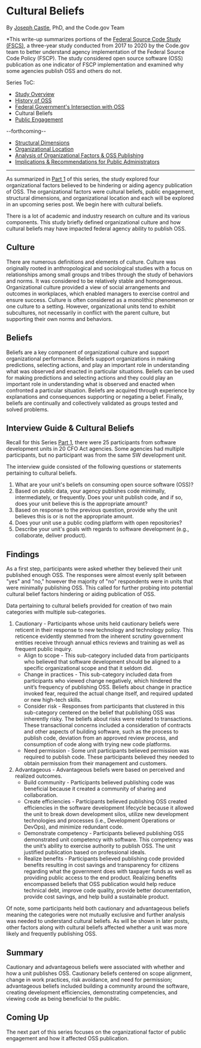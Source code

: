 # Cultural Beliefs
By [Joseph Castle](https://digital.gov/authors/joseph-castle/), PhD, and the Code.gov Team

*This write-up summarizes portions of the [Federal Source Code Study (FSCS)](https://github.com/GSA/code-gov/blob/master/docs/FederalSourceCodeStudy/FederalSourceCodeStudy.pdf), a three-year study conducted from 2017 to 2020 by the Code.gov team to better understand agency implementation of the Federal Source Code Policy (FSCP). The study considered open source software (OSS) publication as one indicator of FSCP implementation and examined why some agencies publish OSS and others do not.

Series ToC:
- [Study Overview](study_overview.md)
- [History of OSS](history_of_OSS.md)
- [Federal Government's Intersection with OSS](govt_intersection_OSS.md)
- Cultural Beliefs
- [Public Engagement](public_engagement.md)

--forthcoming--
- [Structural Dimensions](#)
- [Organizational Location](#)
- [Analysis of Organizational Factors & OSS Publishing](#)
- [Implications & Recommendations for Public Administrators](#)

---

As summarized in [Part 1](https://medium.com/codedotgov/federal-source-code-study-series-part-1-the-overview-72acce742260) of this series, the study explored four organizational factors believed to be hindering or aiding agency publication of OSS. The organizational factors were cultural beliefs, public engagement, structural dimensions, and organizational location and each will be explored in an upcoming series post. We begin here with cultural beliefs.

There is a lot of academic and industry research on culture and its various components. This study briefly defined organizational culture and how cultural beliefs may have impacted federal agency ability to publish OSS.

## Culture

There are numerous definitions and elements of culture. Culture was originally rooted in anthropological and sociological studies with a focus on relationships among small groups and tribes through the study of behaviors and norms. It was considered to be relatively stable and homogeneous. Organizational culture provided a view of social arrangements and outcomes in workplaces, which enabled managers to exercise control and ensure success. Culture is often considered as a monolithic phenomenon or one culture to a setting. However, organizational units tend to exhibit subcultures, not necessarily in conflict with the parent culture, but supporting their own norms and behaviors.

## Beliefs

Beliefs are a key component of organizational culture and support organizational performance. Beliefs support organizations in making predictions, selecting actions, and play an important role in understanding what was observed and enacted in particular situations. Beliefs can be used for making predictions and selecting actions and they could play an important role in understanding what is observed and enacted when confronted a particular situation. Beliefs are acquired through experience by explanations and consequences supporting or negating a belief. Finally, beliefs are continually and collectively validated as groups tested and solved problems.

## Interview Guide & Cultural Beliefs

Recall for this Series [Part 1](https://medium.com/codedotgov/federal-source-code-study-series-part-1-the-overview-72acce742260), there were 25 participants from software development units in 20 CFO Act agencies. Some agencies had multiple participants, but no participant was from the same SW development unit.

The interview guide consisted of the following questions or statements pertaining to cultural beliefs.
1. What are your unit's beliefs on consuming open source software (OSS)?
2. Based on public data, your agency publishes code minimally, intermediately, or frequently. Does your unit publish code, and if so, does your unit believe this is the appropriate amount?
3. Based on response to the previous question, provide why the unit believes this is or is not the appropriate amount.
4. Does your unit use a public coding platform with open repositories?
5. Describe your unit's goals with regards to software development (e.g., collaborate, deliver product).

## Findings

As a first step, participants were asked whether they believed their unit published enough OSS. The responses were almost evenly split between "yes" and "no," however the majority of "no" respondents were in units that were minimally publishing OSS. This called for further probing into potential cultural belief factors hindering or aiding publication of OSS.

Data pertaining to cultural beliefs provided for creation of two main categories with multiple sub-categories.
1. Cautionary - Participants whose units held cautionary beliefs were reticent in their response to new technology and technology policy. This reticence evidently stemmed from the inherent scrutiny government entities receive through annual ethics reviews and training as well as frequent public inquiry. 
    - Align to scope - This sub-category included data from participants who believed that software development should be aligned to a specific organizational scope and that it seldom did.
    - Change in practices - This sub-category included data from participants who viewed change negatively, which hindered the unit’s frequency of publishing OSS.  Beliefs about change in practice invoked fear, required the actual change itself, and required updated or new high-tech skills.
    - Consider risk - Responses from participants that clustered in this sub-category centered on the belief that publishing OSS was inherently risky.  The beliefs about risks were related to transactions.  These transactional concerns included a consideration of contracts and other aspects of building software, such as the process to publish code, deviation from an approved review process, and consumption of code along with trying new code platforms.
    - Need permission - Some unit participants believed permission was required to publish code.  These participants believed they needed to obtain permission from their management and customers.
2. Advantageous - Advantageous beliefs were based on perceived and realized outcomes.
    - Build community - Participants believed publishing code was beneficial because it created a community of sharing and collaboration. 
    - Create efficiencies - Participants believed publishing OSS created efficiencies in the software development lifecycle because it allowed the unit to break down development silos, utilize new development technologies and processes (i.e., Development Operations or DevOps), and minimize redundant code.
    - Demonstrate competency - Participants believed publishing OSS demonstrated unit competency with software.  This competency was the unit’s ability to exercise authority to publish OSS.  The unit justified publication based on professional ideals.
    - Realize benefits - Participants believed publishing code provided benefits resulting in cost savings and transparency for citizens regarding what the government does with taxpayer funds as well as providing public access to the end product.  Realizing benefits encompassed beliefs that OSS publication would help reduce technical debt, improve code quality, provide better documentation, provide cost savings, and help build a sustainable product.  

Of note, some participants held both cautionary and advantageous beliefs meaning the categories were not mutually exclusive and further analysis was needed to understand cultural beliefs. As will be shown in later posts, other factors along with cultural beliefs affected whether a unit was more likely and frequently publishing OSS.

## Summary

Cautionary and advantageous beliefs were associated with whether and how a unit publishes OSS.   Cautionary beliefs centered on scope alignment, change in work practices, risk avoidance, and need for permission; advantageous beliefs included building a community around the software, creating development efficiencies, demonstrating competencies, and viewing code as being beneficial to the public.

## Coming Up

The next part of this series focuses on the organizational factor of public engagement and how it affected OSS publication.